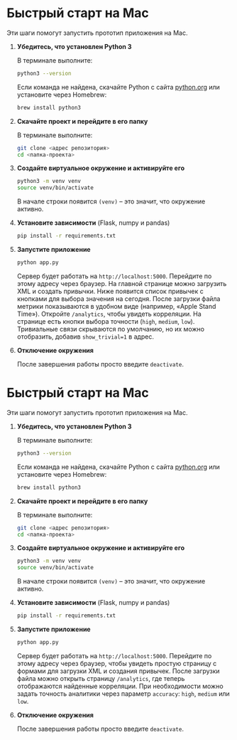 # Быстрый старт на Mac

Эти шаги помогут запустить прототип приложения на Mac.

1. **Убедитесь, что установлен Python 3**
   
   В терминале выполните:
   ```bash
   python3 --version
   ```
   Если команда не найдена, скачайте Python с сайта [python.org](https://www.python.org/) или установите через Homebrew:
   ```bash
   brew install python3
   ```

2. **Скачайте проект и перейдите в его папку**
   
   В терминале выполните:
   ```bash
   git clone <адрес репозитория>
   cd <папка-проекта>
   ```

3. **Создайте виртуальное окружение и активируйте его**
   
   ```bash
   python3 -m venv venv
   source venv/bin/activate
   ```
   В начале строки появится `(venv)` – это значит, что окружение активно.

4. **Установите зависимости** (Flask, numpy и pandas)

   ```bash
   pip install -r requirements.txt
   ```

5. **Запустите приложение**
   
   ```bash
   python app.py
   ```
   Сервер будет работать на `http://localhost:5000`.
  Перейдите по этому адресу через браузер. На главной странице можно загрузить
  XML и создать привычки. Ниже появится список привычек с кнопками для выбора
  значения на сегодня. После загрузки файла метрики показываются в
  удобном виде (например, «Apple Stand Time»). Откройте `/analytics`, чтобы
  увидеть корреляции. На странице есть кнопки выбора точности (`high`,
  `medium`, `low`). Тривиальные связи скрываются по умолчанию, но их можно
  отобразить, добавив `show_trivial=1` в адрес.

6. **Отключение окружения**
   
   После завершения работы просто введите `deactivate`.

# Быстрый старт на Mac

Эти шаги помогут запустить прототип приложения на Mac.

1. **Убедитесь, что установлен Python 3**
   
   В терминале выполните:
   ```bash
   python3 --version
   ```
   Если команда не найдена, скачайте Python с сайта [python.org](https://www.python.org/) или установите через Homebrew:
   ```bash
   brew install python3
   ```

2. **Скачайте проект и перейдите в его папку**
   
   В терминале выполните:
   ```bash
   git clone <адрес репозитория>
   cd <папка-проекта>
   ```

3. **Создайте виртуальное окружение и активируйте его**
   
   ```bash
   python3 -m venv venv
   source venv/bin/activate
   ```
   В начале строки появится `(venv)` – это значит, что окружение активно.


4. **Установите зависимости** (Flask, numpy и pandas)

   ```bash
   pip install -r requirements.txt
   ```

5. **Запустите приложение**
   
   ```bash
   python app.py
   ```
   Сервер будет работать на `http://localhost:5000`.
   Перейдите по этому адресу через браузер, чтобы увидеть простую страницу с
   формами для загрузки XML и создания привычек. После загрузки файла можно
  открыть страницу `/analytics`, где теперь отображаются найденные корреляции.
  При необходимости можно задать точность аналитики через параметр `accuracy`:
  `high`, `medium` или `low`.

6. **Отключение окружения**
   
   После завершения работы просто введите `deactivate`.

